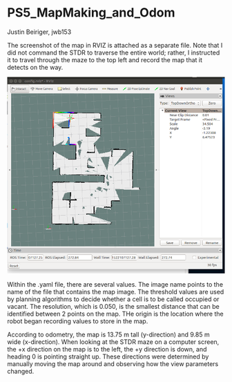 # PS5_MapMaking_and_Odom

Justin Beiriger, jwb153

The screenshot of the map in RVIZ is attached as a separate file. Note that I did not command the STDR to traverse the entire world; rather, I instructed it to travel through the maze to the top left and record the map that it detects on the way.

![image](Map_Image.png)

Within the .yaml file, there are several values. The image name points to the name of the file that contains the map image. The threshold values are used by planning algorithms to decide whether a cell is to be called occupied or vacant. The resolution, which is 0.050, is the smallest distance that can be identified between 2 points on the map. THe origin is the location where the robot began recording values to store in the map. 

According to odometry, the map is 13.75 m tall (y-direction) and 9.85 m wide (x-direction). When looking at the STDR maze on a computer screen, the +x direction on the map is to the left, the +y direction is down, and heading 0 is pointing straight up. These directions were determined by manually moving the map around and observing how the view parameters changed. 
